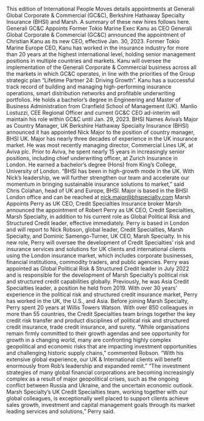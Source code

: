 This edition of International People Moves details appointments at Generali Global Corporate & Commercial (GC&C), Berkshire Hathaway Specialty Insurance (BHSI) and Marsh.
A summary of these new hires follows here.
Generali GC&C Appoints Former Tokio Marine Exec Kanu as CEO
Generali Global Corporate & Commercial (GC&C) announced the appointment of Christian Kanu as its new CEO, effective Jan. 30, 2023.
Former Tokio Marine Europe CEO, Kanu has worked in the insurance industry for more than 20 years at the highest international level, holding senior management positions in multiple countries and markets. Kanu will oversee the implementation of the Generali Corporate & Commercial business across all the markets in which GC&C operates, in line with the priorities of the Group strategic plan “Lifetime Partner 24: Driving Growth”.
Kanu has a successful track record of building and managing high-performing insurance operations, smart distribution networks and profitable underwriting portfolios. He holds a bachelor’s degree in Engineering and Master of Business Administration from Cranfield School of Management (UK).
Manlio Lostuzzi, CEE Regional Officer and current GC&C CEO ad-interim will maintain his role within GC&C until Jan. 29, 2023.
BHSI Names Aviva’s Major as Country Manager, UK
Berkshire Hathaway Specialty Insurance (BHSI) announced it has appointed Nick Major to the position of country manager, BHSI UK.
Major has nearly three decades of experience in the UK insurance market. He was most recently managing director, Commercial Lines UK, at Aviva plc. Prior to Aviva, he spent nearly 15 years in increasingly senior positions, including chief underwriting officer, at Zurich Insurance in London. He earned a bachelor’s degree (Hons) from King’s College, University of London.
“BHSI has been in high-growth mode in the UK. With Nick’s leadership, we will further strengthen our team and accelerate our momentum in bringing sustainable insurance solutions to market,” said Chris Colahan, head of UK and Europe, BHSI.
Major is based in the BHSI London office and can be reached at nick.major@bhspecialty.com
Marsh Appoints Perry as UK CEO, Credit Specialties
Insurance broker Marsh announced the appointment of Robert Perry as UK CEO, Credit Specialties, Marsh Specialty, in addition to his current role as Global Political Risk and Structured Credit leader, effective immediately.
Perry is based in London and will report to Nick Robson, global leader, Credit Specialties, Marsh Specialty, and Dominic Samengo-Turner, UK CEO, Marsh Specialty.
In his new role, Perry will oversee the development of Credit Specialties’ risk and insurance services and solutions for UK clients and international clients using the London insurance market, which includes corporate businesses, financial institutions, commodity traders, and public agencies.
Perry was appointed as Global Political Risk & Structured Credit leader in July 2022 and is responsible for the development of Marsh Specialty’s political risk and structured credit capabilities globally. Previously, he was Asia Credit Specialties leader, a position he held from 2019. With over 30 years’ experience in the political risk and structured credit insurance market, Perry has worked in the UK, the U.S., and Asia. Before joining Marsh Specialty, Perry spent 20 years at Willis Towers Watson.
With over 850 colleagues in more than 55 countries, the Credit Specialties team brings together the key credit risk transfer and product disciplines of political risk and structured credit insurance, trade credit insurance, and surety.
“While organisations remain firmly committed to their growth agendas and see opportunity for growth in a changing world, many are confronting highly complex geopolitical and economic risks that are impacting investment opportunities and challenging historic supply chains,” commented Robson. “With his extensive global experience, our UK & International clients will benefit enormously from Rob’s leadership and expanded remit.”
“The investment strategies of many global financial corporations are becoming increasingly complex as a result of major geopolitical crises, such as the ongoing conflict between Russia and Ukraine, and the uncertain economic outlook. Marsh Specialty’s UK Credit Specialties team, working together with our global colleagues, is exceptionally well placed to support clients achieve sales growth, investment and capital management goals through its market leading services and solutions,” Perry said.